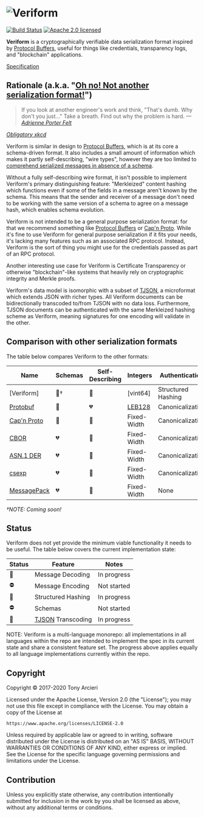 # ![Veriform](https://raw.githubusercontent.com/clasp-lang/veriform/develop/img/veriform.png)

[![Build Status][build-image]][build-link]
[![Apache 2.0 licensed][license-image]][license-link]

**Veriform** is a cryptographically verifiable data serialization format
inspired by [Protocol Buffers], useful for things like credentials, transparency
logs, and "blockchain" applications.

[Specification]

## Rationale (a.k.a. "[Oh no! Not another serialization format!][ohno]")

> If you look at another engineer's work and think, "That's dumb. Why don't you just..."
> Take a breath. Find out why the problem is hard. _—[Adrienne Porter Felt][apf]_

*[Obligatory xkcd]*

Veriform is similar in design to [Protocol Buffers], which is at its core
a schema-driven format. It also includes a small amount of information which
makes it partly self-describing, "wire types", however they are too limited to
[comprehend serialized messages in absence of a schema][protobuf limitations].

Without a fully self-describing wire format, it isn't possible to implement
Veriform's primary distinguishing feature: "Merkleized" content hashing
which functions even if some of the fields in a message aren't known by the
schema. This means that the sender and receiver of a message don't need to
be working with the same version of a schema to agree on a message hash,
which enables schema evolution.

Veriform is not intended to be a general purpose serialization format: for that
we recommend something like [Protocol Buffers] or [Cap'n Proto]. While it's fine
to use Veriform for general purpose serialization if it fits your needs, it's
lacking many features such as an associated RPC protocol. Instead, Veriform is
the sort of thing you might use for the credentials passed as part of an RPC
protocol.

Another interesting use case for Veriform is Certificate Transparency or otherwise
"blockchain"-like systems that heavily rely on cryptographic integrity and
Merkle proofs.

Veriform's data model is isomorphic with a subset of [TJSON], a microformat
which extends JSON with richer types. All Veriform documents can be bidirectionally
transcoded to/from TJSON with no data loss. Furthermore, TJSON documents
can be authenticated with the same Merkleized hashing scheme as Veriform,
meaning signatures for one encoding will validate in the other.

## Comparison with other serialization formats

The table below compares Veriform to the other formats:

| Name          | Schemas         | Self-Describing  | Integers        | Authentication     | Standardization |
|---------------|-----------------|------------------|-----------------|--------------------|-----------------|
| [Veriform]    | :green_heart:†  | :green_heart:    | [vint64]        | Structured Hashing | None            |
| [Protobuf]    | :green_heart:   | :broken_heart:   | [LEB128]        | Canonicalization   | None            |
| [Cap'n Proto] | :green_heart:   | :green_heart:    | Fixed-Width     | Canonicalization   | None            |
| [CBOR]        | :broken_heart:  | :green_heart:    | Fixed-Width     | Canonicalization   | IETF            |
| [ASN.1 DER]   | :broken_heart:  | :yellow_heart:   | Fixed-Width     | Canonicalization   | ITU/IETF        |
| [csexp]       | :broken_heart:  | :green_heart:    | Fixed-Width     | Canonicalization   | IETF            |
| [MessagePack] | :broken_heart:  | :green_heart:    | Fixed-Width     | None               | None            |

*†NOTE: Coming soon!*

## Status

Veriform does not yet provide the minimum viable functionality it needs to be
useful. The table below covers the current implementation state:

| Status             | Feature               | Notes             |
|--------------------|-----------------------|-------------------|
| :construction:     | Message Decoding      | In progress       |
| :no_entry:         | Message Encoding      | Not started       |
| :construction:     | Structured Hashing    | In progress       |
| :no_entry:         | Schemas               | Not started       |
| :construction:     | [TJSON] Transcoding   | In progress       |

NOTE: Veriform is a multi-language monorepo: all implementations in all languages
within the repo are intended to implement the spec in its current state and
share a consistent feature set. The progress above applies equally to all
language implementations currently within the repo.

## Copyright

Copyright © 2017-2020 Tony Arcieri

Licensed under the Apache License, Version 2.0 (the "License");
you may not use this file except in compliance with the License.
You may obtain a copy of the License at

    https://www.apache.org/licenses/LICENSE-2.0

Unless required by applicable law or agreed to in writing, software
distributed under the License is distributed on an "AS IS" BASIS,
WITHOUT WARRANTIES OR CONDITIONS OF ANY KIND, either express or implied.
See the License for the specific language governing permissions and
limitations under the License.

## Contribution

Unless you explicitly state otherwise, any contribution intentionally
submitted for inclusion in the work by you shall be licensed as above,
without any additional terms or conditions.

[//]: # (badges)

[build-image]: https://github.com/clasp-lang/veriform/workflows/Rust/badge.svg?branch=develop&event=push
[build-link]: https://github.com/clasp-lang/veriform/actions
[license-image]: https://img.shields.io/badge/license-Apache2.0-blue.svg
[license-link]: https://github.com/clasp-lang/veriform/blob/develop/LICENSE

[//]: # (general links)

[Specification]: https://github.com/clasp-lang/veriform/blob/develop/spec/draft-veriform-spec.md
[ohno]: https://scottlocklin.wordpress.com/2017/04/02/please-stop-writing-new-serialization-protocols/
[apf]: https://twitter.com/__apf__/status/867751153026482177
[Obligatory xkcd]: https://xkcd.com/927/
[Protocol Buffers]: https://developers.google.com/protocol-buffers/
[protobuf limitations]: https://github.com/google/protobuf/issues/2629
[Cap'n Proto]: https://capnproto.org/
[TJSON]: https://www.tjson.org/
[LICENSE.txt]: https://github.com/clasp-lang/veriform/blob/develop/LICENSE.txt

[//]: # (comparison table links)

[Protobuf]: https://developers.google.com/protocol-buffers/
[CBOR]: https://tools.ietf.org/html/rfc7049
[ASN.1 DER]: https://www.itu.int/rec/T-REC-X.690-201508-I/en
[MessagePack]: https://msgpack.org/
[csexp]: https://en.wikipedia.org/wiki/Canonical_S-expressions
[LEB128]: https://en.wikipedia.org/wiki/LEB128
